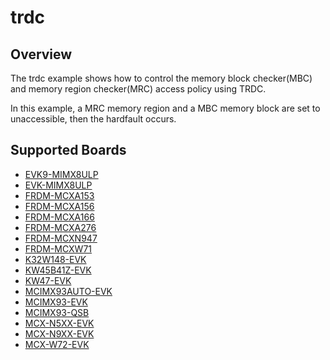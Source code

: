 # trdc

## Overview
The trdc example shows how to control the memory block checker(MBC) and memory region checker(MRC) access
policy using TRDC.

In this example, a MRC memory region and a MBC memory block are set to unaccessible, then
the hardfault occurs.

## Supported Boards
- [EVK9-MIMX8ULP](../../../_boards/evk9mimx8ulp/driver_examples/trdc/basic/example_board_readme.md)
- [EVK-MIMX8ULP](../../../_boards/evkmimx8ulp/driver_examples/trdc/basic/example_board_readme.md)
- [FRDM-MCXA153](../../../_boards/frdmmcxa153/driver_examples/trdc/basic/example_board_readme.md)
- [FRDM-MCXA156](../../../_boards/frdmmcxa156/driver_examples/trdc/basic/example_board_readme.md)
- [FRDM-MCXA166](../../../_boards/frdmmcxa166/driver_examples/trdc/basic/example_board_readme.md)
- [FRDM-MCXA276](../../../_boards/frdmmcxa276/driver_examples/trdc/basic/example_board_readme.md)
- [FRDM-MCXN947](../../../_boards/frdmmcxn947/driver_examples/trdc/basic/example_board_readme.md)
- [FRDM-MCXW71](../../../_boards/frdmmcxw71/driver_examples/trdc/basic/example_board_readme.md)
- [K32W148-EVK](../../../_boards/k32w148evk/driver_examples/trdc/basic/example_board_readme.md)
- [KW45B41Z-EVK](../../../_boards/kw45b41zevk/driver_examples/trdc/basic/example_board_readme.md)
- [KW47-EVK](../../../_boards/kw47evk/driver_examples/trdc/basic/example_board_readme.md)
- [MCIMX93AUTO-EVK](../../../_boards/mcimx93autoevk/driver_examples/trdc/basic/example_board_readme.md)
- [MCIMX93-EVK](../../../_boards/mcimx93evk/driver_examples/trdc/basic/example_board_readme.md)
- [MCIMX93-QSB](../../../_boards/mcimx93qsb/driver_examples/trdc/basic/example_board_readme.md)
- [MCX-N5XX-EVK](../../../_boards/mcxn5xxevk/driver_examples/trdc/basic/example_board_readme.md)
- [MCX-N9XX-EVK](../../../_boards/mcxn9xxevk/driver_examples/trdc/basic/example_board_readme.md)
- [MCX-W72-EVK](../../../_boards/mcxw72evk/driver_examples/trdc/basic/example_board_readme.md)
